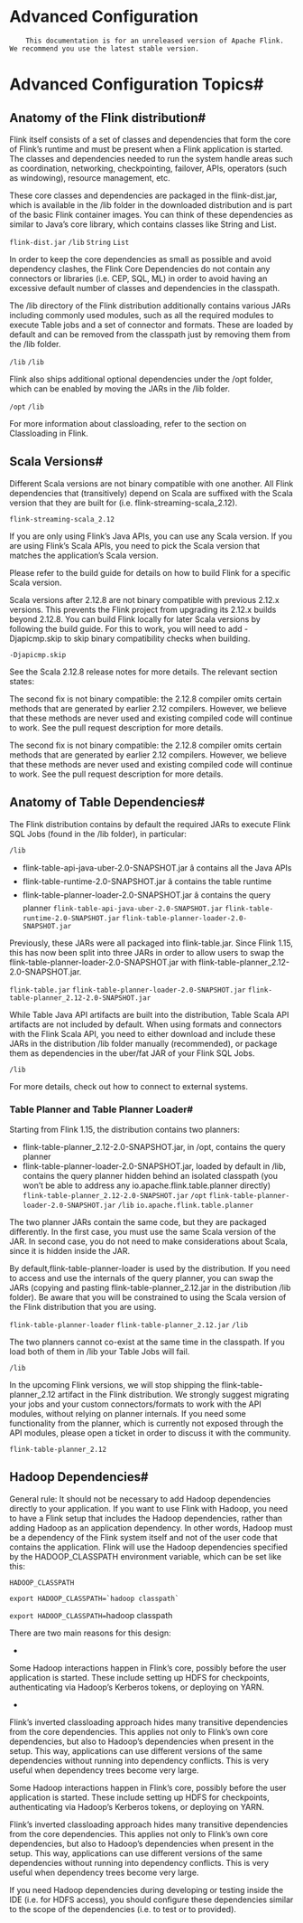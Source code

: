 # Advanced Configuration


> 
        This documentation is for an unreleased version of Apache Flink. We recommend you use the latest stable version.
    


# Advanced Configuration Topics#


## Anatomy of the Flink distribution#


Flink itself consists of a set of classes and dependencies that form the core of Flink’s runtime
and must be present when a Flink application is started. The classes and dependencies needed to run
the system handle areas such as coordination, networking, checkpointing, failover, APIs,
operators (such as windowing), resource management, etc.


These core classes and dependencies are packaged in the flink-dist.jar, which is available in the /lib
folder in the downloaded distribution and is part of the basic Flink container images.
You can think of these dependencies as similar to Java’s core library, which contains classes like String and List.

`flink-dist.jar`
`/lib`
`String`
`List`

In order to keep the core dependencies as small as possible and avoid dependency clashes, the
Flink Core Dependencies do not contain any connectors or libraries (i.e. CEP, SQL, ML) in order to
avoid having an excessive default number of classes and dependencies in the classpath.


The /lib directory of the Flink distribution additionally contains various JARs including commonly used modules,
such as all the required modules to execute Table jobs and a set of connector and formats.
These are loaded by default and can be removed from the classpath just by removing them from the /lib folder.

`/lib`
`/lib`

Flink also ships additional optional dependencies under the /opt folder,
which can be enabled by moving the JARs in the /lib folder.

`/opt`
`/lib`

For more information about classloading, refer to the section on Classloading in Flink.


## Scala Versions#


Different Scala versions are not binary compatible with one another. All Flink dependencies that
(transitively) depend on Scala are suffixed with the Scala version that they are built for
(i.e. flink-streaming-scala_2.12).

`flink-streaming-scala_2.12`

If you are only using Flink’s Java APIs, you can use any Scala version. If you are using Flink’s Scala APIs,
you need to pick the Scala version that matches the application’s Scala version.


Please refer to the build guide for details
on how to build Flink for a specific Scala version.


Scala versions after 2.12.8 are not binary compatible with previous 2.12.x versions. This prevents
the Flink project from upgrading its 2.12.x builds beyond 2.12.8. You can build Flink locally for
later Scala versions by following the build guide.
For this to work, you will need to add -Djapicmp.skip to skip binary compatibility checks when building.

`-Djapicmp.skip`

See the Scala 2.12.8 release notes for more details.
The relevant section states:


> 
The second fix is not binary compatible: the 2.12.8 compiler omits certain
methods that are generated by earlier 2.12 compilers. However, we believe
that these methods are never used and existing compiled code will continue to
work.  See the pull request
description for more details.



The second fix is not binary compatible: the 2.12.8 compiler omits certain
methods that are generated by earlier 2.12 compilers. However, we believe
that these methods are never used and existing compiled code will continue to
work.  See the pull request
description for more details.


## Anatomy of Table Dependencies#


The Flink distribution contains by default the required JARs to execute Flink SQL Jobs (found in the /lib folder),
in particular:

`/lib`
* flink-table-api-java-uber-2.0-SNAPSHOT.jar â contains all the Java APIs
* flink-table-runtime-2.0-SNAPSHOT.jar â contains the table runtime
* flink-table-planner-loader-2.0-SNAPSHOT.jar â contains the query planner
`flink-table-api-java-uber-2.0-SNAPSHOT.jar`
`flink-table-runtime-2.0-SNAPSHOT.jar`
`flink-table-planner-loader-2.0-SNAPSHOT.jar`

> 
  Previously, these JARs were all packaged into flink-table.jar. Since Flink 1.15, this has
now been split into three JARs in order to allow users to swap the flink-table-planner-loader-2.0-SNAPSHOT.jar
with flink-table-planner_2.12-2.0-SNAPSHOT.jar.


`flink-table.jar`
`flink-table-planner-loader-2.0-SNAPSHOT.jar`
`flink-table-planner_2.12-2.0-SNAPSHOT.jar`

While Table Java API artifacts are built into the distribution, Table Scala API artifacts are not
included by default. When using formats and connectors with the Flink Scala API, you need to either
download and include these JARs in the distribution /lib folder manually (recommended), or package
them as dependencies in the uber/fat JAR of your Flink SQL Jobs.

`/lib`

For more details, check out how to connect to external systems.


### Table Planner and Table Planner Loader#


Starting from Flink 1.15, the distribution contains two planners:

* flink-table-planner_2.12-2.0-SNAPSHOT.jar, in /opt, contains the query planner
* flink-table-planner-loader-2.0-SNAPSHOT.jar, loaded by default in /lib, contains the query planner
hidden behind an isolated classpath (you won’t be able to address any io.apache.flink.table.planner directly)
`flink-table-planner_2.12-2.0-SNAPSHOT.jar`
`/opt`
`flink-table-planner-loader-2.0-SNAPSHOT.jar`
`/lib`
`io.apache.flink.table.planner`

The two planner JARs contain the same code, but they are packaged differently. In the first case, you must use the
same Scala version of the JAR. In second case, you do not need to make considerations about Scala, since
it is hidden inside the JAR.


By default,flink-table-planner-loader is used by the distribution. If you need to access and use the internals of the query planner,
you can swap the JARs (copying and pasting flink-table-planner_2.12.jar in the distribution /lib folder).
Be aware that you will be constrained to using the Scala version of the Flink distribution that you are using.

`flink-table-planner-loader`
`flink-table-planner_2.12.jar`
`/lib`

> 
  The two planners cannot co-exist at the same time in the classpath. If you load both of them
in /lib your Table Jobs will fail.


`/lib`

> 
  In the upcoming Flink versions, we will stop shipping the flink-table-planner_2.12 artifact in the Flink distribution.
We strongly suggest migrating your jobs and your custom connectors/formats to work with the API modules, without relying on planner internals.
If you need some functionality from the planner, which is currently not exposed through the API modules, please open a ticket in order to discuss it with the community.


`flink-table-planner_2.12`

## Hadoop Dependencies#


General rule: It should not be necessary to add Hadoop dependencies directly to your application.
If you want to use Flink with Hadoop, you need to have a Flink setup that includes the Hadoop dependencies,
rather than adding Hadoop as an application dependency. In other words, Hadoop must be a dependency
of the Flink system itself and not of the user code that contains the application. Flink will use the
Hadoop dependencies specified by the HADOOP_CLASSPATH environment variable, which can be set like this:

`HADOOP_CLASSPATH`

```
export HADOOP_CLASSPATH=`hadoop classpath`

```

`export HADOOP_CLASSPATH=`hadoop classpath`
`

There are two main reasons for this design:

* 
Some Hadoop interactions happen in Flink’s core, possibly before the user application is started.
These include setting up HDFS for checkpoints, authenticating via Hadoop’s Kerberos tokens, or
deploying on YARN.

* 
Flink’s inverted classloading approach hides many transitive dependencies from the core dependencies.
This applies not only to Flink’s own core dependencies, but also to Hadoop’s dependencies when present
in the setup. This way, applications can use different versions of the same dependencies without
running into dependency conflicts. This is very useful when dependency trees become very large.


Some Hadoop interactions happen in Flink’s core, possibly before the user application is started.
These include setting up HDFS for checkpoints, authenticating via Hadoop’s Kerberos tokens, or
deploying on YARN.


Flink’s inverted classloading approach hides many transitive dependencies from the core dependencies.
This applies not only to Flink’s own core dependencies, but also to Hadoop’s dependencies when present
in the setup. This way, applications can use different versions of the same dependencies without
running into dependency conflicts. This is very useful when dependency trees become very large.


If you need Hadoop dependencies during developing or testing inside the IDE (i.e. for HDFS access),
you should configure these dependencies similar to the scope of the dependencies (i.e. to test or
to provided).
